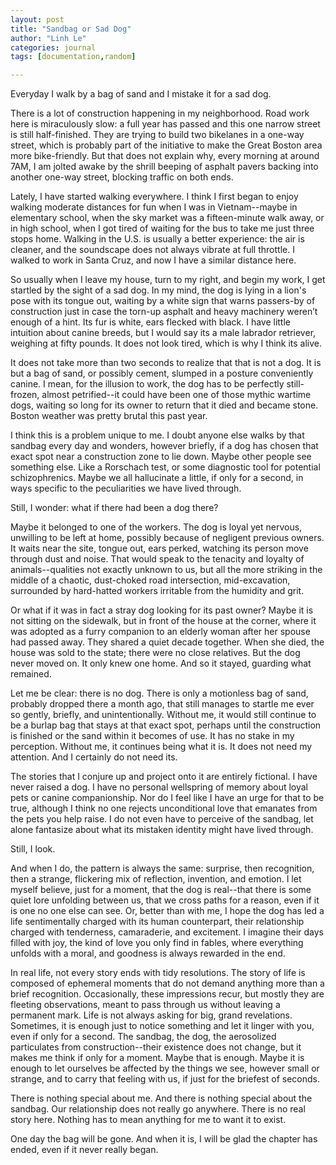```yaml
---
layout: post
title: "Sandbag or Sad Dog"
author: "Linh Le"
categories: journal
tags: [documentation,random]

---
```

Everyday I walk by a bag of sand and I mistake it for a sad dog.

There is a lot of construction happening in my neighborhood. Road work here is miraculously slow: a full year has passed and this one narrow street is still half-finished. They are trying to build two bikelanes in a one-way street, which is probably part of the initiative to make the Great Boston area more bike-friendly. But that does not explain why, every morning at around 7AM, I am jolted awake by the shrill beeping of asphalt pavers backing into another one-way street, blocking traffic on both ends.

Lately, I have started walking everywhere. I think I first began to enjoy walking moderate distances for fun when I was in Vietnam--maybe in elementary school, when the sky market was a fifteen-minute walk away, or in high school, when I got tired of waiting for the bus to take me just three stops home. Walking in the U.S. is usually a better experience: the air is cleaner, and the soundscape does not always vibrate at full throttle. I walked to work in Santa Cruz, and now I have a similar distance here.

So usually when I leave my house, turn to my right, and begin my work, I get startled by the sight of a sad dog. In my mind, the dog is lying in a lion's pose with its tongue out, waiting by a white sign that warns passers-by of construction just in case the torn-up asphalt and heavy machinery weren’t enough of a hint.  Its fur is white, ears flecked with black. I have little intuition about canine breeds, but I would say its a male labrador retriever, weighing at fifty pounds. It does not look tired, which is why I think its alive.

It does not take more than two seconds to realize that that is not a dog. It is but a bag of sand, or possibly cement, slumped in a posture conveniently canine. I mean, for the illusion to work, the dog has to be perfectly still-frozen, almost petrified--it could have been one of those mythic wartime dogs, waiting so long for its owner to return that it died and became stone. Boston weather was pretty brutal this past year.

I think this is a problem unique to me. I doubt anyone else walks by that sandbag every day and wonders, however briefly, if a dog has chosen that exact spot near a construction zone to lie down. Maybe other people see something else. Like a Rorschach test, or some diagnostic tool for potential schizophrenics. Maybe we all hallucinate a little, if only for a second, in ways specific to the peculiarities we have lived through.

Still, I wonder: what if there had been a dog there?

Maybe it belonged to one of the workers. The dog is loyal yet nervous, unwilling to be left at home, possibly because of negligent previous owners. It waits near the site, tongue out, ears perked, watching its person move through dust and noise. That would speak to the tenacity and loyalty of animals--qualities not exactly unknown to us, but all the more striking in the middle of a chaotic, dust-choked road intersection, mid-excavation, surrounded by hard-hatted workers irritable from the humidity and grit.

Or what if it was in fact a stray dog looking for its past owner? Maybe it is not sitting on the sidewalk, but in front of the house at the corner, where it was adopted as a furry companion to an elderly woman after her spouse had passed away. They shared a quiet decade together. When she died, the house was sold to the state; there were no close relatives. But the dog never moved on. It only knew one home. And so it stayed, guarding what remained.

Let me be clear: there is no dog. There is only a motionless bag of sand, probably dropped there a month ago, that still manages to startle me ever so gently, briefly, and unintentionally. Without me, it would still continue to be a burlap bag that stays at that exact spot, perhaps until the construction is finished or the sand within it becomes of use. It has no stake in my perception. Without me, it continues being what it is. It does not need my attention. And I certainly do not need its.

The stories that I conjure up and project onto it are entirely fictional. I have never raised a dog. I have no personal wellspring of memory about loyal pets or canine companionship. Nor do I feel like I have an urge for that to be true, although I think no one rejects unconditional love that emanates from the pets you help raise. I do not even have to perceive of the sandbag, let alone fantasize about what its mistaken identity might have lived through.

Still, I look.

And when I do, the pattern is always the same: surprise, then recognition, then a strange, flickering mix of reflection, invention, and emotion. I let myself believe, just for a moment, that the dog is real--that there is some quiet lore unfolding between us, that we cross paths for a reason, even if it is one no one else can see. Or, better than with me, I hope the dog has led a life sentimentally charged with its human counterpart, their relationship charged with tenderness, camaraderie, and excitement. I imagine their days filled with joy, the kind of love you only find in fables, where everything unfolds with a moral, and goodness is always rewarded in the end.

In real life, not every story ends with tidy resolutions. The story of life is composed of ephemeral moments that do not demand anything more than a brief recognition. Occasionally, these impressions recur, but mostly they are fleeting observations, meant to pass through us without leaving a permanent mark. Life is not always asking for big, grand revelations. Sometimes, it is enough just to notice something and let it linger with you, even if only for a second. The sandbag, the dog, the aerosolized particulates from construction--their existence does not change, but it makes me think if only for a moment. Maybe that is enough. Maybe it is enough to let ourselves be affected by the things we see, however small or strange, and to carry that feeling with us, if just for the briefest of seconds.

There is nothing special about me. And there is nothing special about the sandbag. Our relationship does not really go anywhere. There is no real story here. Nothing has to mean anything for me to want it to exist.

One day the bag will be gone. And when it is, I will be glad the chapter has ended, even if it never really began.
